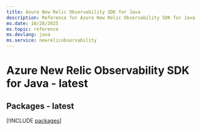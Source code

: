 ```yaml
---
title: Azure New Relic Observability SDK for Java
description: Reference for Azure New Relic Observability SDK for Java
ms.date: 10/28/2025
ms.topic: reference
ms.devlang: java
ms.service: newrelicobservability
---
```

# Azure New Relic Observability SDK for Java - latest
## Packages - latest
[!INCLUDE [packages](new-relic-observability-index.md)]